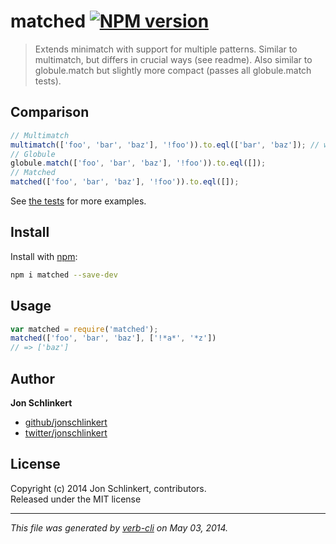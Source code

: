 # matched [![NPM version](https://badge.fury.io/js/matched.png)](http://badge.fury.io/js/matched)

> Extends minimatch with support for multiple patterns. Similar to multimatch, but differs in crucial ways (see readme). Also similar to globule.match but slightly more compact (passes all globule.match tests).

## Comparison

```js
// Multimatch
multimatch(['foo', 'bar', 'baz'], '!foo')).to.eql(['bar', 'baz']); // we didn't ask for these
// Globule
globule.match(['foo', 'bar', 'baz'], '!foo')).to.eql([]);
// Matched
matched(['foo', 'bar', 'baz'], '!foo')).to.eql([]);
```

See [the tests](./test/test.js) for more examples.


## Install
Install with [npm](npmjs.org):

```bash
npm i matched --save-dev
```


## Usage

```js
var matched = require('matched');
matched(['foo', 'bar', 'baz'], ['!*a*', '*z'])
// => ['baz']
```

## Author

**Jon Schlinkert**

+ [github/jonschlinkert](https://github.com/jonschlinkert)
+ [twitter/jonschlinkert](http://twitter.com/jonschlinkert)

## License
Copyright (c) 2014 Jon Schlinkert, contributors.  
Released under the MIT license

***

_This file was generated by [verb-cli](https://github.com/assemble/verb-cli) on May 03, 2014._